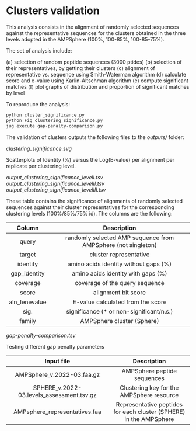 # Clusters validation

This analysis consists in the alignment of randomly selected sequences against
the representative sequences for the clusters obtained in the three levels adopted
in the AMPSphere (100%, 100-85%, 100-85-75%).

The set of analysis include:

  (a) selection of random peptide sequences (3000 ptides)
  (b) selection of their representatives, by getting their clusters
  (c) alignment of representative vs. sequence using Smith-Waterman algorithm
  (d) calculate score and e-value using Karlin-Altschman algorithm
  (e) compute significant matches
  (f) plot graphs of distribution and proportion of significant matches by level

To reproduce the analysis:

```bash
python cluster_significance.py
python Fig_clustering_significance.py
jug execute gap-penalty-comparison.py
```

The validation of clusters outputs the following files to the *outputs/* folder:

*clustering_significance.svg*

Scatterplots of Identity (%) versus the Log(E-value)
per alignment per replicate per clustering level.

*output_clustering_significance_levelI.tsv*
*output_clustering_significance_levelII.tsv*
*output_clustering_significance_levelIII.tsv*

These table contains the significance of alignments of randomly selected
sequences against their cluster representatives for the corresponding
clustering levels (100%/85%/75% id). The columns are the following:

|**Column**|**Description**|
| :---: | :---: |
| query	| randomly selected AMP sequence from AMPSphere (not singleton) |
| target | cluster representative |
| identity | amino acids identity without gaps (%) |
| gap_identity | amino acids identity with gaps (%) |
| coverage | coverage of the query sequence |
| score | alignment bit score |
| aln_lenevalue | E-value calculated from the score |
| sig. | significance (* or non-significant/n.s.) |
| family | AMPSphere cluster (Sphere) |


*gap-penalty-comparison.tsv*

Testing different gap penalty parameters

| **Input file** | **Description** |
| :---: | :---: |
| AMPSphere_v.2022-03.faa.gz | AMPSphere peptide sequences |
| SPHERE_v.2022-03.levels_assessment.tsv.gz | Clustering key for the AMPSphere resource |
| AMPsphere_representatives.faa | Representative peptides for each cluster (SPHERE) in the AMPSphere |

